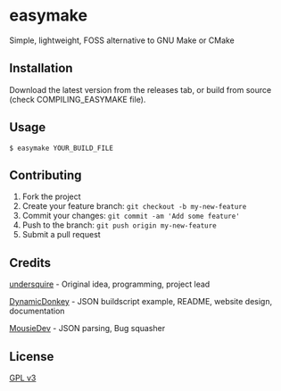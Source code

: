 # easymake

Simple, lightweight, FOSS alternative to GNU Make or CMake

## Installation

Download the latest version from the releases tab, or build from source (check COMPILING_EASYMAKE file).

## Usage

`$ easymake YOUR_BUILD_FILE`

## Contributing

1. Fork the project
2. Create your feature branch: `git checkout -b my-new-feature`
3. Commit your changes: `git commit -am 'Add some feature'`
4. Push to the branch: `git push origin my-new-feature`
5. Submit a pull request

## Credits

[undersquire](https://github.com/undersquire) - Original idea, programming, project lead

[DynamicDonkey](https://github.com/DynamicDonkey) - JSON buildscript example, README, website design, documentation

[MousieDev](https://github.com/MousieDev) - JSON parsing, Bug squasher

## License

[GPL v3](https://raw.githubusercontent.com/undersquire/easymake/main/LICENSE)
